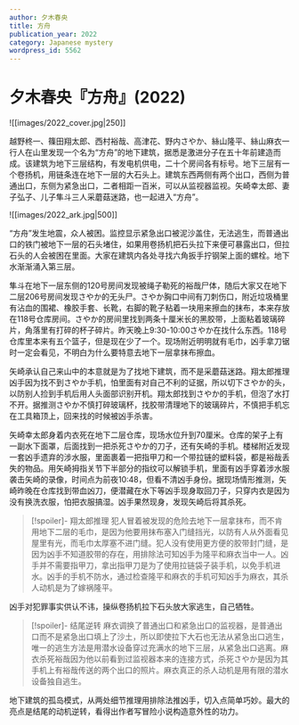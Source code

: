 ```yaml
---
author: 夕木春央
title: 方舟
publication_year: 2022
category: Japanese mystery
wordpress_id: 5562
---
```


# 夕木春央『方舟』(2022)

![[images/2022_cover.jpg|250]]

越野柊一、篠田翔太郎、西村裕哉、高津花、野内さやか、絲山隆平、絲山麻衣一行人在山里发现一个名为“方舟”的地下建筑，据悉是激进分子在五十年前建造而成。该建筑为地下三层结构，有发电机供电，二十个房间各有标号。地下三层有一个卷扬机，用链条连在地下一层的大石头上。建筑东西两侧有两个出口，西侧为普通出口，东侧为紧急出口，二者相距一百米，可以从监视器监视。矢崎幸太郎、妻子弘子、儿子隼斗三人采蘑菇迷路，也一起进入“方舟”。

![[images/2022_ark.jpg|500]]

“方舟”发生地震，众人被困。监控显示紧急出口被泥沙盖住，无法逃生，而普通出口的铁门被地下一层的石头堵住，如果用卷扬机把石头拉下来便可暴露出口，但拉石头的人会被困在里面。大家在建筑内各处寻找六角扳手拧钢架上面的螺栓。地下水渐渐涌入第三层。

隼斗在地下一层东侧的120号房间发现被绳子勒死的裕哉尸体，随后大家又在地下二层206号房间发现さやか的无头尸。さやか胸口中间有刀刺伤口，附近垃圾桶里有沾血的围裙、橡胶手套、长靴，右脚的靴子粘着一块用来擦血的抹布，本来存放在118号仓库房间。さやか的房间里找到两条十厘米长的黑胶带，上面粘着玻璃碎片，角落里有打碎的杯子碎片。昨天晚上9:30-10:00さやか在找什么东西。118号仓库里本来有五个篮子，但是现在少了一个。现场附近明明就有毛巾，凶手拿刀锯时一定会看见，不明白为什么要特意去地下一层拿抹布擦血。

矢崎承认自己来山中的本意就是为了找地下建筑，而不是采蘑菇迷路。翔太郎推理凶手因为找不到さやか手机，怕里面有对自己不利的证据，所以切下さやか的头，以防别人捡到手机后用人头面部识别开机。翔太郎找到さやか的手机，但泡了水打不开。据推测さやか不慎打碎玻璃杯，找胶带清理地下的玻璃碎片，不慎把手机忘在工具箱顶上，回来找的时候被凶手杀害。

矢崎幸太郎身着内衣死在地下二层仓库，现场水位升到70厘米。仓库的架子上有一副水下面罩，后面找到一把杀死さやか的刀子，还有矢崎的手机。楼梯附近发现一套凶手遗弃的涉水服，里面裹着一把指甲刀和一个带拉链的塑料袋，都是裕哉丢失的物品。用矢崎拇指关节下半部分的指纹可以解锁手机，里面有凶手穿着涉水服袭击矢崎的录像，时间点为前夜10:48，但看不清凶手身份。据现场情形推测，矢崎昨晚在仓库找到带血凶刀，便潜藏在水下等凶手现身取回刀子，只穿内衣是因为没有换洗衣服，怕把衣服搞湿。凶手果然现身，发现矢崎后将其杀死。

> [!spoiler]- 翔太郎推理
> 犯人冒着被发现的危险去地下一层拿抹布，而不肯用地下二层的毛巾，是因为他要用抹布塞入门缝挡光，以防有人从外面看见屋里有光，而毛巾太厚塞不进门缝。犯人没有使用更方便的胶带封门缝，是因为凶手不知道胶带的存在，用排除法可知凶手为隆平和麻衣当中一人。凶手并不需要指甲刀，拿出指甲刀是为了使用拉链袋子装手机，以免手机进水。凶手的手机不防水，通过检查隆平和麻衣的手机可知凶手为麻衣，其杀人动机是为了嫁祸隆平。

凶手对犯罪事实供认不讳，操纵卷扬机拉下石头放大家逃生，自己牺牲。

> [!spoiler]- 结尾逆转
> 麻衣调换了普通出口和紧急出口的监视器，是普通出口而不是紧急出口填上了沙土，所以即使拉下大石也无法从紧急出口逃生，唯一的逃生方法是用潜水设备穿过充满水的地下三层，从紧急出口逃离。麻衣杀死裕哉因为他以前看到过监视器本来的连接方式，杀死さやか是因为其手机上有裕哉传送的两个出口的照片。麻衣真正的杀人动机是用有限的潜水设备独自逃生。

地下建筑的孤岛模式，从两处细节推理用排除法推凶手，切入点简单巧妙。最大的亮点是结尾的动机逆转，看得出作者写冒险小说构造意外性的功力。